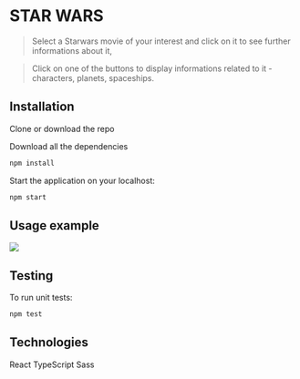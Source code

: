 # STAR WARS

> Select a Starwars movie of your interest and click on it to see further informations about it,

> Click on one of the buttons to display informations related to it - characters, planets, spaceships.

## Installation

Clone or download the repo

Download all the dependencies

```sh
npm install
```

Start the application on your localhost:

```sh
npm start
```

## Usage example

![](starwars.gif)

## Testing

To run unit tests:

```sh
npm test
```

## Technologies

React
TypeScript
Sass
